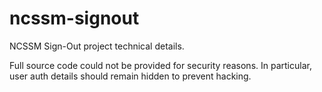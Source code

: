ncssm-signout
=============

NCSSM Sign-Out project technical details.

Full source code could not be provided for security reasons. In particular, user auth details should remain hidden to prevent hacking.
